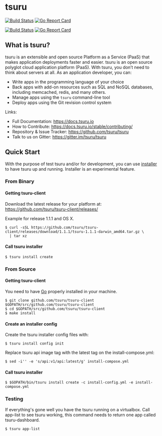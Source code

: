 # tsuru

[![Build Status](https://travis-ci.org/tsuru/tsuru.png?branch=master)](https://travis-ci.org/tsuru/tsuru)
[![Go Report Card](https://goreportcard.com/badge/github.com/tsuru/tsuru)](https://goreportcard.com/report/github.com/tsuru/tsuru)

[![Build Status](https://travis-ci.org/tsuru/tsuru.png?branch=master)](https://travis-ci.org/tsuru/tsuru)
[![Go Report Card](https://goreportcard.com/badge/github.com/tsuru/tsuru)](https://goreportcard.com/report/github.com/tsuru/tsuru)

## What is tsuru?

tsuru is an extensible and open source Platform as a Service (PaaS) that makes
application deployments faster and easier.
tsuru is an open source polyglot cloud application platform (PaaS).
With tsuru, you don’t need to think about servers at all.
As an application developer, you can:

- Write apps in the programming language of your choice
- Back apps with add-on resources such as SQL and NoSQL databases, including memcached, redis, and many
others.
- Manage apps using the ``tsuru`` command-line tool
- Deploy apps using the Git revision control system

Links:

- Full Documentation: https://docs.tsuru.io
- How to Contribute: https://docs.tsuru.io/stable/contributing/
- Repository & Issue Tracker: https://github.com/tsuru/tsuru
- Talk to us on Gitter: https://gitter.im/tsuru/tsuru

## Quick Start

With the purpose of test tsuru and/or for development, you can use [installer](https://docs.tsuru.io/master/experimental/installer.html) to have tsuru up and running. Installer is an experimental feature.

### From Binary

#### Getting tsuru-client

Download the latest release for your platform at: https://github.com/tsuru/tsuru-client/releases/

Example for release 1.1.1 and OS X.

```
$ curl -sSL https://github.com/tsuru/tsuru-client/releases/download/1.1.1/tsuru-1.1.1-darwin_amd64.tar.gz \
  | tar xz
```

#### Call tsuru installer

```
$ tsuru install create
```

### From Source

#### Getting tsuru-client

You need to have [Go](https://golang.org/doc/install) properly installed in your machine.

```
$ git clone github.com/tsuru/tsuru-client $GOPATH/src/github.com/tsuru/tsuru-client
$ cd $GOPATH/src/github.com/tsuru/tsuru-client
$ make install
```

#### Create an installer config

Create the tsuru installer config files with:

```
$ tsuru install config init
```

Replace tsuru api image tag with the latest tag on the install-compose.yml:

```
$ sed -i'' -e 's/api:v1/api:latest/g' install-compose.yml
```

#### Call tsuru installer

```
$ $GOPATH/bin/tsuru install create -c install-config.yml -e install-compose.yml
```

### Testing

If everything's gone well you have the tsuru running on a virtualbox.
Call app-list to see tsuru working, this command needs to return one app called tsuru-dashboard.

```
$ tsuru app-list
```
